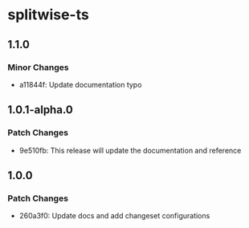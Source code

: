 # splitwise-ts

## 1.1.0

### Minor Changes

- a11844f: Update documentation typo

## 1.0.1-alpha.0

### Patch Changes

- 9e510fb: This release will update the documentation and reference

## 1.0.0

### Patch Changes

- 260a3f0: Update docs and add changeset configurations
